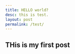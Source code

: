 ```yaml
---
title: HELLO world?
desc: this is test. 
layout: post
permalink: /test/
---
```

<h2>THis is my first post</h2>
